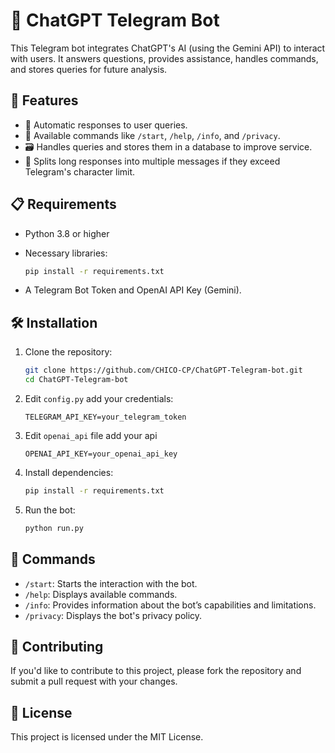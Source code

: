 # 🤖 ChatGPT Telegram Bot

This Telegram bot integrates ChatGPT's AI (using the Gemini API) to interact with users. It answers questions, provides assistance, handles commands, and stores queries for future analysis.

## 🚀 Features

- 🌟 Automatic responses to user queries.
- 💬 Available commands like `/start`, `/help`, `/info`, and `/privacy`.
- 🗃️ Handles queries and stores them in a database to improve service.
- 📲 Splits long responses into multiple messages if they exceed Telegram's character limit.

## 📋 Requirements

- Python 3.8 or higher
- Necessary libraries:
    ```bash
    pip install -r requirements.txt
    ```

- A Telegram Bot Token and OpenAI API Key (Gemini).

## 🛠️ Installation

1. Clone the repository:
    ```bash
    git clone https://github.com/CHICO-CP/ChatGPT-Telegram-bot.git
    cd ChatGPT-Telegram-bot
    ```

2. Edit `config.py` add your credentials:
    ```
    TELEGRAM_API_KEY=your_telegram_token
    ```
3. Edit `openai_api` file add your api
    ```
    OPENAI_API_KEY=your_openai_api_key
    ```

4. Install dependencies:
    ```bash
    pip install -r requirements.txt
    ```

5. Run the bot:
    ```bash
    python run.py
    ```

## 📝 Commands

- `/start`: Starts the interaction with the bot.
- `/help`: Displays available commands.
- `/info`: Provides information about the bot’s capabilities and limitations.
- `/privacy`: Displays the bot's privacy policy.

## 🤝 Contributing

If you'd like to contribute to this project, please fork the repository and submit a pull request with your changes.

## 📜 License

This project is licensed under the MIT License.
